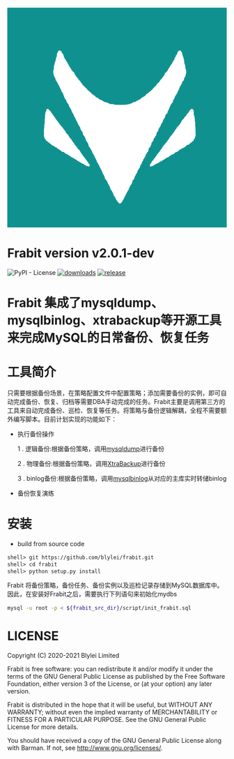 ![logo](./Frabit.png)

Frabit version v2.0.1-dev
=========================
![PyPI - License](https://img.shields.io/github/license/blylei/frabit)
[![downloads](https://img.shields.io/github/downloads/blylei/frabit/total.svg)](https://github.com/blylei/frabit/releases) 
[![release](https://img.shields.io/github/v/release/blylei/frabit.svg)](https://github.com/blylei/frabit/releases)


# Frabit 集成了mysqldump、mysqlbinlog、xtrabackup等开源工具来完成MySQL的日常备份、恢复任务
# 工具简介
只需要根据备份场景，在策略配置文件中配置策略；添加需要备份的实例，即可自动完成备份、恢复、归档等需要DBA手动完成的任务。Frabit主要是调用第三方的工具来自动完成备份、巡检、恢复等任务。将策略与备份逻辑解耦，全程不需要额外编写脚本。目前计划实现的功能如下：
 -  执行备份操作
     
     1 . 逻辑备份:根据备份策略，调用[mysqldump](https://dev.mysql.com/doc/refman/5.7/en/mysqldump.html)进行备份     
     
     2 . 物理备份:根据备份策略，调用[XtraBackup](https://www.percona.com/doc/percona-xtrabackup/LATEST/index.html)进行备份
     
     3 . binlog备份:根据备份策略，调用[mysqlbinlog](https://dev.mysql.com/doc/refman/5.7/en/mysqlbinlog.html)从对应的主库实时转储binlog

  
 -  备份恢复演练

# 安装

 - build from source code
 ```shell
 shell> git https://github.com/blylei/frabit.git
 shell> cd frabit
 shell> python setup.py install
```      

Frabit 将备份策略，备份任务、备份实例以及巡检记录存储到MySQL数据库中。因此，在安装好Frabit之后，需要执行下列语句来初始化mydbs
```bash
mysql -u root -p < ${frabit_src_dir}/script/init_frabit.sql
```
 
# LICENSE 

Copyright (C) 2020-2021 Blylei Limited

Frabit is free software: you can redistribute it and/or modify it under
the terms of the GNU General Public License as published by the Free
Software Foundation, either version 3 of the License, or (at your
option) any later version.

Frabit is distributed in the hope that it will be useful, but WITHOUT
ANY WARRANTY; without even the implied warranty of MERCHANTABILITY or
FITNESS FOR A PARTICULAR PURPOSE. See the GNU General Public License for
more details.

You should have received a copy of the GNU General Public License along
with Barman. If not, see http://www.gnu.org/licenses/.